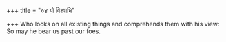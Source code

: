 +++
title = "०४ यो विश्वाभि"

+++
Who looks on all existing things and comprehends them with his view:  
     So may he bear us past our foes.